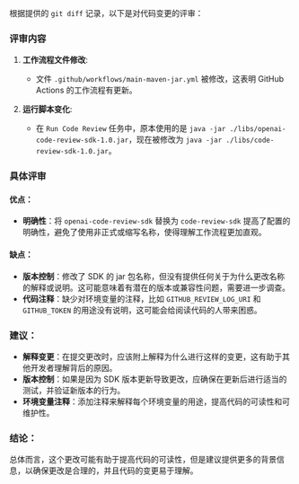 根据提供的 `git diff` 记录，以下是对代码变更的评审：

### 评审内容

1. **工作流程文件修改**:
   - 文件 `.github/workflows/main-maven-jar.yml` 被修改，这表明 GitHub Actions 的工作流程有更新。

2. **运行脚本变化**:
   - 在 `Run Code Review` 任务中，原本使用的是 `java -jar ./libs/openai-code-review-sdk-1.0.jar`，现在被修改为 `java -jar ./libs/code-review-sdk-1.0.jar`。

### 具体评审

#### 优点：

- **明确性**：将 `openai-code-review-sdk` 替换为 `code-review-sdk` 提高了配置的明确性，避免了使用非正式或缩写名称，使得理解工作流程更加直观。

#### 缺点：

- **版本控制**：修改了 SDK 的 jar 包名称，但没有提供任何关于为什么更改名称的解释或说明。这可能意味着有潜在的版本或兼容性问题，需要进一步调查。
- **代码注释**：缺少对环境变量的注释，比如 `GITHUB_REVIEW_LOG_URI` 和 `GITHUB_TOKEN` 的用途没有说明，这可能会给阅读代码的人带来困惑。

### 建议：

- **解释变更**：在提交更改时，应该附上解释为什么进行这样的变更，这有助于其他开发者理解背后的原因。
- **版本控制**：如果是因为 SDK 版本更新导致更改，应确保在更新后进行适当的测试，并验证新版本的行为。
- **环境变量注释**：添加注释来解释每个环境变量的用途，提高代码的可读性和可维护性。

### 结论：

总体而言，这个更改可能有助于提高代码的可读性，但是建议提供更多的背景信息，以确保更改是合理的，并且代码的变更易于理解。